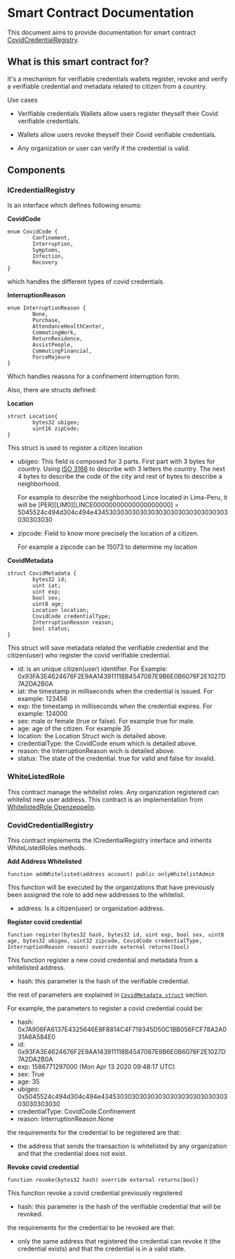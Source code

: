 # Smart Contract Documentation
This document aims to provide documentation for smart contract [CovidCredentialRegistry](https://github.com/lacchain/DAVID19-taskforce/blob/master/contracts/CovidCredentialRegistry.sol).

## What is this smart contract for?
It's a mechanism for verifiable credentials wallets register, revoke and verify a verifiable credential and metadata related to citizen from a country. 

Use cases
* Verifiable credentials Wallets allow users register theyself their Covid verifiable credentials.

* Wallets allow users revoke theyself their Covid verifiable credentials.

* Any organization or user can verify if the credential is valid.

## Components

### ICredentialRegistry 

Is an interface which defines following enums:

**CovidCode**
```
enum CovidCode {
        Confinement,
        Interruption,
        Symptoms,
        Infection,
        Recovery
}
```
which handles the different types of covid credentials.

**InterruptionReason**
```
enum InterruptionReason {
        None,
        Purchase,
        AttendanceHealthCenter,
        CommutingWork,
        ReturnResidence,
        AssistPeople,
        CommutingFinancial,
        ForceMajeure
}
```
Which handles reasons for a confinement interruption form.

Also, there are structs defined:

**Location**
```
struct Location{
        bytes32 ubigeo;
        uint16 zipCode;
} 
```
This struct is used to register a citizen location
* ubigeo: This field is composed for 3 parts. First part with 3 bytes for country. Using [ISO 3166](https://www.iso.org/iso-3166-country-codes.html) to describe with 3 letters the country. The next 4 bytes to describe the code of the city and rest of bytes to describe a neighborhood.

    For example to describe the neighborhood Lince located in Lima-Peru, it will be [PER][LIM0][LINCE00000000000000000000] = 5045524c494d304c494e43453030303030303030303030303030303030303030 

* zipcode: Field to know more precisely the location of a citizen.

    For example a zipcode can be 15073 to determine my location

**CovidMetadata**
```
struct CovidMetadata {
        bytes32 id;
        uint iat;
        uint exp;
        bool sex;
        uint8 age;
        Location location;
        CovidCode credentialType;
        InterruptionReason reason;
        bool status;
}
```
This struct will save metadata related the verifiable credential and the citizen(user) who register the covid verifiable credential.

* id: is an unique citizen(user) identifier. For Example: 0x93FA3E4624676F2E9AA143911118B4547087E9B6E0B6076F2E1027D7A2DA2B0A
* iat: the timestamp in milliseconds when the credential is issued. For example: 123456
* exp: the timestamp in milliseconds when the credential expires. For example: 124000
* sex: male or female (true or false). For example true for male.
* age: age of the citizen. For example 35
* location: the Location Struct wich is detailed above.
* credentialType: the CovidCode enum which is detailed above.
* reason: the InterruptionReason wich is detailed above.
* status: The state of the credential. true for valid and false for invalid. 

### WhiteListedRole

This contract manage the whitelist roles. Any organization registered can whitelist new user address. This contract is an implementation from [WhitelistedRole Openzeppelin](https://docs.openzeppelin.com/contracts/2.x/api/access#WhitelistedRole).

### CovidCredentialRegistry

This contract implements the ICredentialRegistry interface and inherits WhiteListedRoles methods.

**Add Address Whitelisted**

`function addWhitelisted(address account) public onlyWhitelistAdmin`

This function will be executed by the organizations that have previously been assigned the role to add new addresses to the whitelist.

* address: Is a citizen(user) or organization address.

**Register covid credential**

`function register(bytes32 hash, bytes32 id, uint exp, bool sex, uint8 age, bytes32 ubigeo, uint32 zipcode, CovidCode credentialType, InterruptionReason reason) override external returns(bool)`

This function register a new covid credential and metadata from a whitelisted address. 

* hash: this parameter is the hash of the verifiable credential.

the rest of parameters are explained in [`CovidMetadata struct`](###ICredentialRegistry) section.

For example, the parameters to register a covid credential could be:

* hash: 0x7A906FA6137E4325646E8F8814C4F719345D50C1BB056FCF78A2A031A6A584E0
* id: 0x93FA3E4624676F2E9AA143911118B4547087E9B6E0B6076F2E1027D7A2DA2B0A
* exp: 1586771297000 (Mon Apr 13 2020 09:48:17 UTC)
* sex: True
* age: 35
* ubigeo: 0x5045524c494d304c494e43453030303030303030303030303030303030303030
* credentialType: CovidCode.Confinement
* reason: InterruptionReason.None

the requirements for the credential to be registered are that: 
* the address that sends the transaction is whitelisted by any organization and that the credential does not exist.

**Revoke covid credential**

`
function revoke(bytes32 hash) override external returns(bool)
`

This function revoke a covid credential previously registered

* hash: this parameter is the hash of the verifiable credential that will be revoked.

the requirements for the credential to be revoked are that: 
* only the same address that registered the credential can revoke it (the credential exists) and that the credential is in a valid state.


